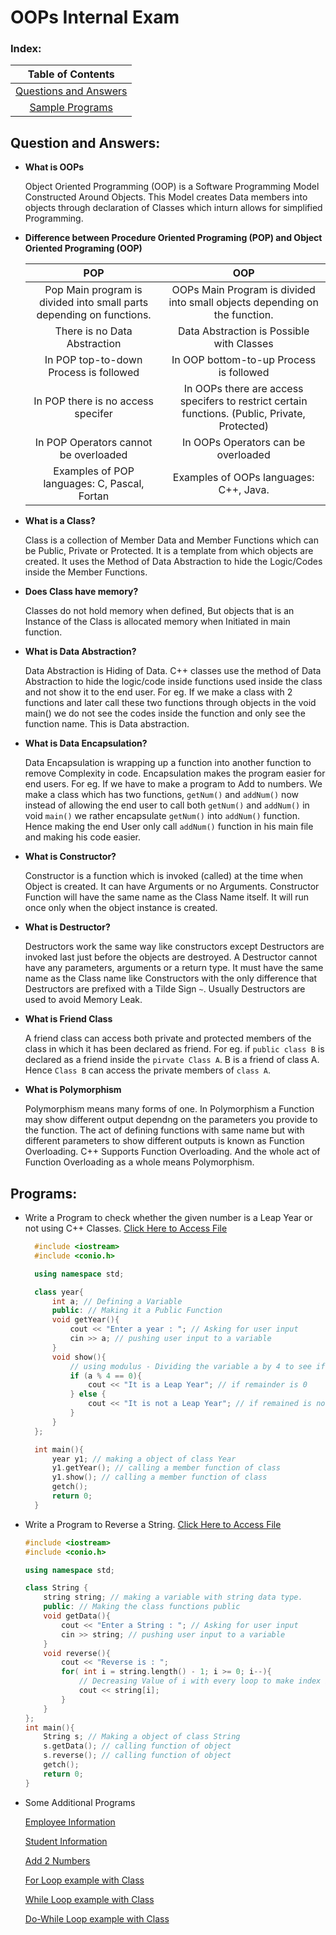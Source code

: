 # OOPs Internal Exam


### Index: 

  | **Table of Contents** |
  | :---: |
  | [Questions and Answers](#question-and-answers) |
  | [Sample Programs](#programs) |

## Question and Answers:

* **What is OOPs**

  Object Oriented Programming (OOP) is a Software Programming Model Constructed Around Objects. This Model creates Data members into objects through declaration of Classes which inturn allows for simplified Programming. 

* **Difference between Procedure Oriented Programing (POP) and Object Oriented Programing (OOP)**

    POP  |  OOP  
   :---: | :---: 
   Pop Main program is divided into small parts depending on functions.  | OOPs Main Program is divided into small objects depending on the function.
   There is no Data Abstraction | Data Abstraction is Possible with Classes
   In POP top-to-down Process is followed | In OOP bottom-to-up Process is followed
   In POP there is no access specifer | In OOPs there are access specifers to restrict certain functions. (Public, Private, Protected)
   In POP Operators cannot be overloaded | In OOPs Operators can be overloaded
   Examples of POP languages: C, Pascal, Fortan | Examples of OOPs languages: C++, Java.

* **What is a Class?**

  Class is a collection of Member Data and Member Functions which can be Public, Private or Protected. It is a template from which objects are created. It uses the Method of Data Abstraction to hide the Logic/Codes inside the Member Functions. 

* **Does Class have memory?**
  
  Classes do not hold memory when defined, But objects that is an Instance of the Class is allocated memory when Initiated in main function.

* **What is Data Abstraction?**

  Data Abstraction is Hiding of Data. C++ classes use the method of Data Abstraction to hide the logic/code inside functions used inside the class and not show it to the end user. For eg. If we make a class with 2 functions and later call these two functions through objects in the void main() we do not see the codes inside the function and only see the function name. This is Data abstraction.

* **What is Data Encapsulation?**

  Data Encapsulation is wrapping up a function into another function to remove Complexity in code. Encapsulation makes the program easier for end users. 
  For eg. If we have to make a program to Add to numbers. We make a class which has two functions, `getNum()` and `addNum()` now instead of allowing the end user to call both `getNum()` and `addNum()` in void `main()` we rather encapsulate `getNum()` into `addNum()` function. Hence making the end User only call `addNum()` function in his main file and making his code easier. 

* **What is Constructor?**
  
  Constructor is a function which is invoked (called) at the time when Object is created. It can have Arguments or no Arguments. Constructor Function will have the same name as the Class Name itself. It will run once only when the object instance is created. 

* **What is Destructor?**

  Destructors work the same way like constructors except Destructors are invoked last just before the objects are destroyed. A Destructor cannot have any parameters, arguments or a return type. It must have the same name as the Class name like Constructors with the only difference that Destructors are prefixed with a Tilde Sign `~`. Usually Destructors are used to avoid Memory Leak. 

* **What is Friend Class**

  A friend class can access both private and protected members of the class in which it has been declared as friend. 
  For eg. if `public class B` is declared as a friend inside the `pirvate Class A`. B is a friend of class A. Hence `Class B` can access the private members of `class A`.

* **What is Polymorphism**

  Polymorphism means many forms of one. In Polymorphism a Function may show different output dependng on the parameters you provide to the function. The act of defining functions with same name but with different parameters to show different outputs is known as Function Overloading. C++ Supports Function Overloading. And the whole act of Function Overloading as a whole means Polymorphism. 

## Programs:

* Write a Program to check whether the given number is a Leap Year or not using C++ Classes.
  [Click Here to Access File](programs/year.cpp)
  ```c++
    #include <iostream>
    #include <conio.h>

    using namespace std;

    class year{
        int a; // Defining a Variable
        public: // Making it a Public Function
        void getYear(){
            cout << "Enter a year : "; // Asking for user input
            cin >> a; // pushing user input to a variable
        }
        void show(){
            // using modulus - Dividing the variable a by 4 to see if remainer 0
            if (a % 4 == 0){ 
                cout << "It is a Leap Year"; // if remainder is 0 
            } else {
                cout << "It is not a Leap Year"; // if remained is not 0 
            }
        }
    };

    int main(){
        year y1; // making a object of class Year
        y1.getYear(); // calling a member function of class 
        y1.show(); // calling a member function of class 
        getch(); 
        return 0;
    }
  ```

* Write a Program to Reverse a String.
  [Click Here to Access File](programs/revString.cpp)
  ```c++
  #include <iostream>
  #include <conio.h>
  
  using namespace std;
  
  class String {
      string string; // making a variable with string data type.
      public: // Making the class functions public
      void getData(){
          cout << "Enter a String : "; // Asking for user input
          cin >> string; // pushing user input to a variable
      }
      void reverse(){
          cout << "Reverse is : "; 
          for( int i = string.length() - 1; i >= 0; i--){ 
              // Decreasing Value of i with every loop to make index in negative hence typing out the string in reverse.
              cout << string[i]; 
          }
      }
  };
  int main(){
      String s; // Making a object of class String
      s.getData(); // calling function of object
      s.reverse(); // calling function of object
      getch();
      return 0;
  }
  ```

* Some Additional Programs

  [Employee Information](programs/employeeInfo.cpp)

  [Student Information](programs/studentInfo.cpp)

  [Add 2 Numbers](programs/add.cpp)

  [For Loop example with Class](programs/forLoop.cpp)

  [While Loop example with Class](programs/whileLoop.cpp)
  
  [Do-While Loop example with Class](programs/doWhileLoop.cpp)
